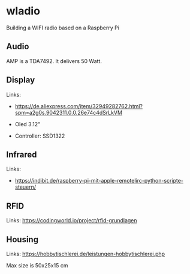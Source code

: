 # wladio
Building a WIFI radio based on a Raspberry Pi



## Audio

AMP is a TDA7492. It delivers 50 Watt.

## Display

Links:
- https://de.aliexpress.com/item/32949282762.html?spm=a2g0s.9042311.0.0.26e74c4dSrLkVM

- Oled 3.12"
- Controller: SSD1322

## Infrared

Links:
- https://indibit.de/raspberry-pi-mit-apple-remotelirc-python-scripte-steuern/

## RFID

Links:
https://codingworld.io/project/rfid-grundlagen

## Housing

Links:
https://hobbytischlerei.de/leistungen-hobbytischlerei.php

Max size is 50x25x15 cm
